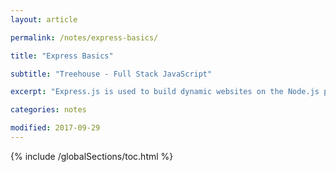 ```yaml
---
layout: article

permalink: /notes/express-basics/

title: "Express Basics"

subtitle: "Treehouse - Full Stack JavaScript"

excerpt: "Express.js is used to build dynamic websites on the Node.js platform. These are notes on the most basic aspects of Express.js such as setup, creating a server, and creating a route."

categories: notes

modified: 2017-09-29
---
```


{% include /globalSections/toc.html %}

